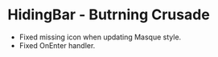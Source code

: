 # HidingBar - Butrning Crusade

* Fixed missing icon when updating Masque style.
* Fixed OnEnter handler.
